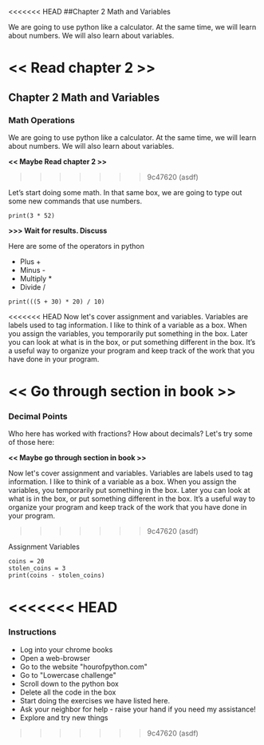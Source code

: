 <<<<<<< HEAD
##Chapter 2 Math and Variables

We are going to use python like a calculator.  At the same time, we will learn about numbers.  We will also learn about variables.

**<< Read chapter 2 >>**
=======

## Chapter 2 Math and Variables

### Math Operations

We are going to use python like a calculator.  At the same time, we will learn about numbers.  We will also learn about variables.

**<< Maybe Read chapter 2 >>**
>>>>>>> 9c47620 (asdf)

Let’s start doing some math.  In that same box, we are going to type out some new commands that use numbers.

```print(3 * 52)```

**>>> Wait for results.  Discuss**

Here are some of the operators in python

* Plus +
* Minus -
* Multiply *
* Divide /

```print(((5 + 30) * 20) / 10)```

<<<<<<< HEAD
Now let's cover assignment and variables.  Variables are labels used to tag information.  I like to think of a variable as a box.  When you assign the variables, you temporarily put something in the box.  Later you can look at what is in the box, or put something different in the box.  It’s a useful way to organize your program and keep track of the work that you have done in your program.

**<< Go through section in book >>**
=======
### Decimal Points

Who here has worked with fractions?  How about decimals?  Let's try some of those here:


**<< Maybe go through section in book >>**


Now let's cover assignment and variables.  Variables are labels used to tag information.  I like to think of a variable as a box.  When you assign the variables, you temporarily put something in the box.  Later you can look at what is in the box, or put something different in the box.  It’s a useful way to organize your program and keep track of the work that you have done in your program.

>>>>>>> 9c47620 (asdf)

Assignment
Variables

```
coins = 20
stolen_coins = 3
print(coins - stolen_coins)
```

<<<<<<< HEAD
=======

### Instructions

* Log into your chrome books
* Open a web-browser
* Go to the website "hourofpython.com"
* Go to "Lowercase challenge"
* Scroll down to the python box
* Delete all the code in the box
* Start doing the exercises we have listed here.
* Ask your neighbor for help - raise your hand if you need my assistance!
* Explore and try new things
>>>>>>> 9c47620 (asdf)
